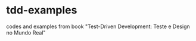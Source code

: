# tdd-examples
codes and examples from book "Test-Driven Development: Teste e Design no Mundo Real"
